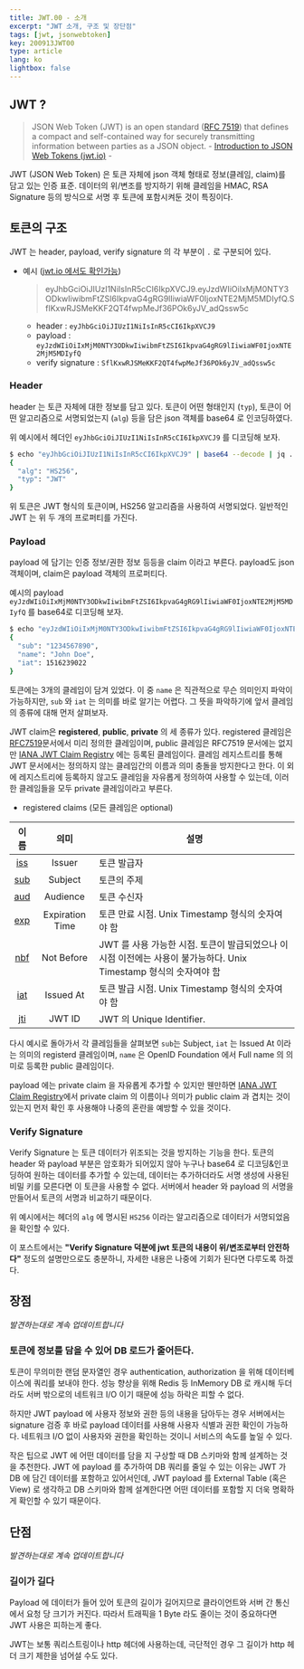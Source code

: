 ```yaml
---
title: JWT.00 - 소개
excerpt: "JWT 소개, 구조 및 장단점"
tags: [jwt, jsonwebtoken]
key: 200913JWT00
type: article
lang: ko
lightbox: false
---
```


## JWT ?

> JSON Web Token (JWT) is an open standard ([RFC 7519](https://tools.ietf.org/html/rfc7519)) that defines a compact and self-contained way for securely transmitting information between parties as a JSON object. - [Introduction to JSON Web Tokens (jwt.io)](https://jwt.io/introduction/) -

JWT (JSON Web Token) 은 토큰 자체에 json 객체 형태로 정보(클레임, claim)를 담고 있는 인증 표준. 데이터의 위/변조를 방지하기 위해 클레임을 HMAC, RSA Signature 등의 방식으로 서명 후 토큰에 포함시켜둔 것이 특징이다.

## 토큰의 구조

JWT 는 header, payload, verify signature 의 각 부분이 `.` 로 구분되어 있다.

- 예시 ([jwt.io 에서도 확인가능](jwt.io))
  > eyJhbGciOiJIUzI1NiIsInR5cCI6IkpXVCJ9.eyJzdWIiOiIxMjM0NTY3ODkwIiwibmFtZSI6IkpvaG4gRG9lIiwiaWF0IjoxNTE2MjM5MDIyfQ.SflKxwRJSMeKKF2QT4fwpMeJf36POk6yJV_adQssw5c

  - header : `eyJhbGciOiJIUzI1NiIsInR5cCI6IkpXVCJ9`
  - payload : `eyJzdWIiOiIxMjM0NTY3ODkwIiwibmFtZSI6IkpvaG4gRG9lIiwiaWF0IjoxNTE2MjM5MDIyfQ`
  - verify signature : `SflKxwRJSMeKKF2QT4fwpMeJf36POk6yJV_adQssw5c`

### Header

header 는 토큰 자체에 대한 정보를 담고 있다. 토큰이 어떤 형태인지 (`typ`), 토큰이 어떤 알고리즘으로 서명되었는지 (`alg`) 등을 담은 json 객체를 base64 로 인코딩하였다.

위 예시에서 헤더인 `eyJhbGciOiJIUzI1NiIsInR5cCI6IkpXVCJ9` 를 디코딩해 보자.

```bash
$ echo "eyJhbGciOiJIUzI1NiIsInR5cCI6IkpXVCJ9" | base64 --decode | jq .
{
  "alg": "HS256",
  "typ": "JWT"
}
```

위 토큰은 JWT 형식의 토큰이며, HS256 알고리즘을 사용하여 서명되었다. 일반적인 JWT 는 위 두 개의 프로퍼티를 가진다.

### Payload

payload 에 담기는 인증 정보/권한 정보 등등을 claim 이라고 부른다. payload도 json 객체이며, claim은 payload 객체의 프로퍼티다.

예시의 payload `eyJzdWIiOiIxMjM0NTY3ODkwIiwibmFtZSI6IkpvaG4gRG9lIiwiaWF0IjoxNTE2MjM5MDIyfQ` 를 base64로 디코딩해 보자.

```bash
$ echo "eyJzdWIiOiIxMjM0NTY3ODkwIiwibmFtZSI6IkpvaG4gRG9lIiwiaWF0IjoxNTE2MjM5MDIyfQ" | base64 --decode | jq .
{
  "sub": "1234567890",
  "name": "John Doe",
  "iat": 1516239022
}
```

토큰에는 3개의 클레임이 담겨 있었다. 이 중 `name` 은 직관적으로 무슨 의미인지 파악이 가능하지만, `sub` 와 `iat` 는 의미를 바로 알기는 어렵다. 그 뜻을 파악하기에 앞서 클레임의 종류에 대해 먼저 살펴보자.

JWT claim은 **registered**, **public**, **private** 의 세 종류가 있다. registered 클레임은 [RFC7519](https://tools.ietf.org/html/rfc7519#section-4.1)문서에서 미리 정의한 클레임이며, public 클레임은 RFC7519 문서에는 없지만 [IANA JWT Claim Registry](https://www.iana.org/assignments/jwt/jwt.xhtml) 에는 등록된 클레임이다. 클레임 레지스트리를 통해 JWT 문서에서는 정의하지 않는 클레임간의 이름과 의미 충돌을 방지한다고 한다. 이 외에 레지스트리에 등록하지 않고도 클레임을 자유롭게 정의하여 사용할 수 있는데, 이러한 클레임들을 모두 private 클레임이라고 부른다.

- registered claims (모든 클레임은 optional)

|   이름   | 의미 | 설명 |
|:-------:|:-----:|------|
|[iss](https://tools.ietf.org/html/rfc7519#section-4.1.1)|Issuer| 토큰 발급자 |
|[sub](https://tools.ietf.org/html/rfc7519#section-4.1.2)|Subject| 토큰의 주제 |
|[aud](https://tools.ietf.org/html/rfc7519#section-4.1.3)|Audience| 토큰 수신자 |
|[exp](https://tools.ietf.org/html/rfc7519#section-4.1.4)|Expiration Time| 토큰 만료 시점. Unix Timestamp 형식의 숫자여야 함 |
|[nbf](https://tools.ietf.org/html/rfc7519#section-4.1.5)|Not Before| JWT 를 사용 가능한 시점. 토큰이 발급되었으나 이 시점 이전에는 사용이 불가능하다. Unix Timestamp 형식의 숫자여야 함  |
|[iat](https://tools.ietf.org/html/rfc7519#section-4.1.6)|Issued At| 토큰 발급 시점. Unix Timestamp 형식의 숫자여야 함 |
|[jti](https://tools.ietf.org/html/rfc7519#section-4.1.7)|JWT ID| JWT 의 Unique Identifier.|


다시 예시로 돌아가서 각 클레임들을 살펴보면 `sub`는 Subject, `iat` 는 Issued At 이라는 의미의 registerd 클레임이며, `name` 은 OpenID Foundation 에서 Full name 의 의미로 등록한 public 클레임이다.

payload 에는 private claim 을 자유롭게 추가할 수 있지만 웬만하면 [IANA JWT Claim Registry](https://www.iana.org/assignments/jwt/jwt.xhtml)에서 private claim 의 이름이나 의미가 public claim 과 겹치는 것이 있는지 먼저 확인 후 사용해야 나중의 혼란을 예방할 수 있을 것이다.

### Verify Signature

Verify Signature 는 토큰 데이터가 위조되는 것을 방지하는 기능을 한다. 토큰의 header 와 payload 부분은 암호화가 되어있지 않아 누구나 base64 로 디코딩&인코딩하여 원하는 데이터를 추가할 수 있는데, 데이터는 추가하더라도 서명 생성에 사용된 비밀 키를 모른다면 이 토큰을 사용할 수 없다. 서버에서 header 와 payload 의 서명을 만들어서 토큰의 서명과 비교하기 때문이다.

위 예시에서는 헤더의 `alg` 에 명시된 `HS256` 이라는 알고리즘으로 데이터가 서명되었음을 확인할 수 있다.

이 포스트에서는 **"Verify Signature 덕분에 jwt 토큰의 내용이 위/변조로부터 안전하다"** 정도의 설명만으로도 충분하니, 자세한 내용은 나중에 기회가 된다면 다루도록 하겠다.


## 장점

*발견하는대로 계속 업데이트합니다*

### 토큰에 정보를 담을 수 있어 DB 로드가 줄어든다.

토큰이 무의미한 랜덤 문자열인 경우 authentication, authorization 을 위해 데이터베이스에 쿼리를 보내야 한다. 성능 향상을 위해 Redis 등 InMemory DB 로 캐시해 두더라도 서버 밖으로의 네트워크 I/O 이기 때문에 성능 하락은 피할 수 없다.

하지만 JWT payload 에 사용자 정보와 권한 등의 내용을 담아두는 경우 서버에서는 signature 검증 후 바로 payload 데이터를 사용해 사용자 식별과 권한 확인이 가능하다. 네트워크 I/O 없이 사용자와 권한을 확인하는 것이니 서비스의 속도를 높일 수 있다.

작은 팁으로 JWT 에 어떤 데이터를 담을 지 구상할 때 DB 스키마와 함께 설계하는 것을 추천한다. JWT 에 payload 를 추가하여 DB 쿼리를 줄일 수 있는 이유는 JWT 가 DB 에 담긴 데이터를 포함하고 있어서인데, JWT payload 를 External Table (혹은 View) 로 생각하고 DB 스키마와 함께 설계한다면 어떤 데이터를 포함할 지 더욱 명확하게 확인할 수 있기 때문이다.


## 단점

*발견하는대로 계속 업데이트합니다*

### 길이가 길다

Payload 에 데이터가 들어 있어 토큰의 길이가 길어지므로 클라이언트와 서버 간 통신에서 요청 당 크기가 커진다. 따라서 트래픽을 1 Byte 라도 줄이는 것이 중요하다면 JWT 사용은 피하는게 좋다.

JWT는 보통 쿼리스트링이나 http 헤더에 사용하는데, 극단적인 경우 그 길이가 http 헤더 크기 제한을 넘어설 수도 있다.
